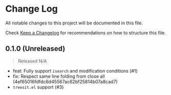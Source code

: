 # Change Log

All notable changes to this project will be documented in this file.

Check [Keep a Changelog](http://keepachangelog.com/) for recommendations on how to structure this file.


## 0.1.0 (Unreleased)
> Released N/A

* feat: Fully support `isearch` and modification conditions (#1)
* fix: Respect same line folding from close all (4ef65016fdfdc6d45567ac62bf25814b07a8cad7)
* `treesit.el` support (#3)
